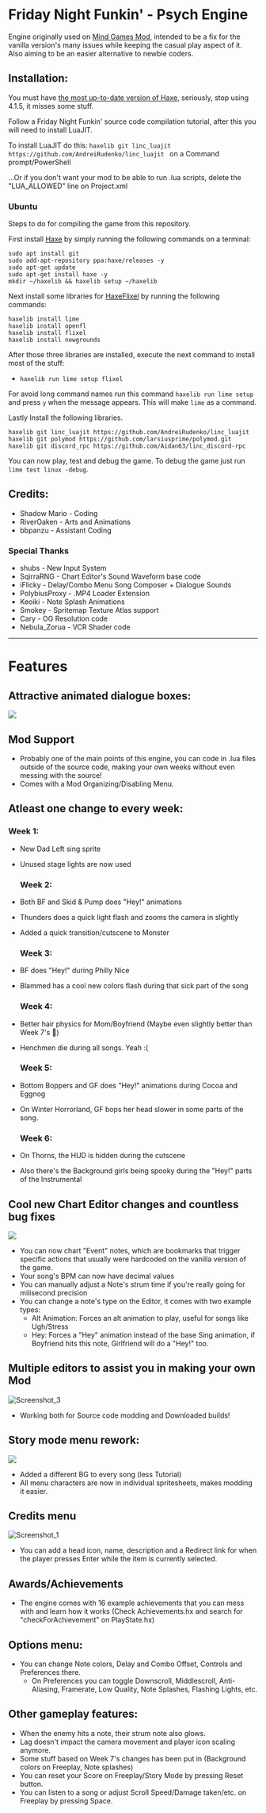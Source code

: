 # Friday Night Funkin' - Psych Engine

Engine originally used on [Mind Games Mod](https://gamebanana.com/mods/301107), intended to be a fix for the vanilla version's many issues while keeping the casual play aspect of it. Also aiming to be an easier alternative to newbie coders.

## Installation:

You must have [the most up-to-date version of Haxe](https://haxe.org/download/), seriously, stop using 4.1.5, it misses some stuff.

Follow a Friday Night Funkin' source code compilation tutorial, after this you will need to install LuaJIT.

To install LuaJIT do this: `haxelib git linc_luajit https://github.com/AndreiRudenko/linc_luajit ` on a Command prompt/PowerShell

...Or if you don't want your mod to be able to run .lua scripts, delete the "LUA_ALLOWED" line on Project.xml

### Ubuntu

Steps to do for compiling the game from this repository.

First install [Haxe](https://haxe.org/download/linux/) by simply running the following commands on a terminal:

```
sudo apt install git
sudo add-apt-repository ppa:haxe/releases -y
sudo apt-get update
sudo apt-get install haxe -y
mkdir ~/haxelib && haxelib setup ~/haxelib
```

Next install some libraries for [HaxeFlixel](https://haxeflixel.com/documentation/install-haxeflixel/) by running the following commands:

```
haxelib install lime
haxelib install openfl
haxelib install flixel
haxelib install newgrounds
```

After those three libraries are installed, execute the next command to install most of the stuff: 

- `haxelib run lime setup flixel`

For avoid long command names run this command `haxelib run lime setup`  and press `y` when the message appears. This will make `lime` as a command.

Lastly Install the following libraries.

```
haxelib git linc_luajit https://github.com/AndreiRudenko/linc_luajit
haxelib git polymod https://github.com/larsiusprime/polymod.git
haxelib git discord_rpc https://github.com/Aidan63/linc_discord-rpc
```

You can now play, test and debug the game. To debug the game just run `lime test linux -debug`.

## Credits:

* Shadow Mario - Coding
* RiverOaken - Arts and Animations
* bbpanzu - Assistant Coding

### Special Thanks

* shubs - New Input System
* SqirraRNG - Chart Editor's Sound Waveform base code
* iFlicky - Delay/Combo Menu Song Composer + Dialogue Sounds
* PolybiusProxy - .MP4 Loader Extension
* Keoiki - Note Splash Animations
* Smokey - Spritemap Texture Atlas support
* Cary - OG Resolution code
* Nebula_Zorua - VCR Shader code

_____________________________________

# Features

## Attractive animated dialogue boxes:

![](https://user-images.githubusercontent.com/44785097/127706669-71cd5cdb-5c2a-4ecc-871b-98a276ae8070.gif)

## Mod Support

* Probably one of the main points of this engine, you can code in .lua files outside of the source code, making your own weeks without even messing with the source!
* Comes with a Mod Organizing/Disabling Menu. 

## Atleast one change to every week:

### Week 1:

* New Dad Left sing sprite 

* Unused stage lights are now used
  
  ### Week 2:

* Both BF and Skid & Pump does "Hey!" animations

* Thunders does a quick light flash and zooms the camera in slightly

* Added a quick transition/cutscene to Monster
  
  ### Week 3:

* BF does "Hey!" during Philly Nice

* Blammed has a cool new colors flash during that sick part of the song
  
  ### Week 4:

* Better hair physics for Mom/Boyfriend (Maybe even slightly better than Week 7's :eyes:)

* Henchmen die during all songs. Yeah :(
  
  ### Week 5:

* Bottom Boppers and GF does "Hey!" animations during Cocoa and Eggnog

* On Winter Horrorland, GF bops her head slower in some parts of the song.
  
  ### Week 6:

* On Thorns, the HUD is hidden during the cutscene

* Also there's the Background girls being spooky during the "Hey!" parts of the Instrumental

## Cool new Chart Editor changes and countless bug fixes

![](https://github.com/ShadowMario/FNF-PsychEngine/blob/main/docs/img/chart.png?raw=true)

* You can now chart "Event" notes, which are bookmarks that trigger specific actions that usually were hardcoded on the vanilla version of the game.
* Your song's BPM can now have decimal values
* You can manually adjust a Note's strum time if you're really going for milisecond precision
* You can change a note's type on the Editor, it comes with two example types:
  * Alt Animation: Forces an alt animation to play, useful for songs like Ugh/Stress
  * Hey: Forces a "Hey" animation instead of the base Sing animation, if Boyfriend hits this note, Girlfriend will do a "Hey!" too.

## Multiple editors to assist you in making your own Mod

![Screenshot_3](https://user-images.githubusercontent.com/44785097/144629914-1fe55999-2f18-4cc1-bc70-afe616d74ae5.png)

* Working both for Source code modding and Downloaded builds!

## Story mode menu rework:

![](https://i.imgur.com/UB2EKpV.png)

* Added a different BG to every song (less Tutorial)
* All menu characters are now in individual spritesheets, makes modding it easier.

## Credits menu

![Screenshot_1](https://user-images.githubusercontent.com/44785097/144632635-f263fb22-b879-4d6b-96d6-865e9562b907.png)

* You can add a head icon, name, description and a Redirect link for when the player presses Enter while the item is currently selected.

## Awards/Achievements

* The engine comes with 16 example achievements that you can mess with and learn how it works (Check Achievements.hx and search for "checkForAchievement" on PlayState.hx)

## Options menu:

* You can change Note colors, Delay and Combo Offset, Controls and Preferences there.
  * On Preferences you can toggle Downscroll, Middlescroll, Anti-Aliasing, Framerate, Low Quality, Note Splashes, Flashing Lights, etc.

## Other gameplay features:

* When the enemy hits a note, their strum note also glows.
* Lag doesn't impact the camera movement and player icon scaling anymore.
* Some stuff based on Week 7's changes has been put in (Background colors on Freeplay, Note splashes)
* You can reset your Score on Freeplay/Story Mode by pressing Reset button.
* You can listen to a song or adjust Scroll Speed/Damage taken/etc. on Freeplay by pressing Space.

